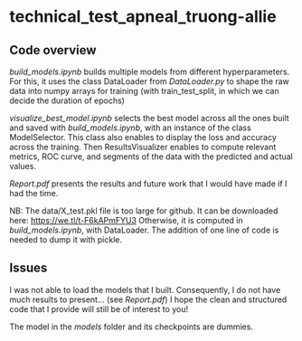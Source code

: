 # technical_test_apneal_truong-allie

## Code overview

*build_models.ipynb* builds multiple models from different hyperparameters.
For this, it uses the class DataLoader from *DataLoader.py* to shape the raw data into numpy arrays for training 
(with train_test_split, in which we can decide the duration of epochs)

*visualize_best_model.ipynb* selects the best model across all the ones built and saved with *build_models.ipynb*, with an instance of the class ModelSelector. This class also enables to display the loss and accuracy across the training. 
Then ResultsVisualizer enables to compute relevant metrics, ROC curve, and segments of the data with the predicted and actual values. 

*Report.pdf* presents the results and future work that I would have made if I had the time. 

NB: The data/X_test.pkl file is too large for github. It can be downloaded here: https://we.tl/t-F6kAPmFYU3
Otherwise, it is computed in *build_models.ipynb*, with DataLoader. The addition of one line of code is needed to dump it with pickle. 

## Issues

I was not able to load the models that I built. 
Consequently, I do not have much results to present... (see *Report.pdf*)
I hope the clean and structured code that I provide will still be of interest to you!


The model in the *models* folder and its checkpoints are dummies. 
